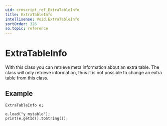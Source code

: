 ```yaml
---
uid: crmscript_ref_ExtraTableInfo
title: ExtraTableInfo
intellisense: Void.ExtraTableInfo
sortOrder: 326
so.topic: reference
---
```


# ExtraTableInfo

With this class you can retrieve meta information about an extra table. The class will only retrieve information, thus it is not possible to change an extra table from this class.

## Example

    ExtraTableInfo e;
    
    e.load("y_mytable");
    print(e.getId().toString());
